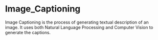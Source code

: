 # Image_Captioning
Image Captioning is the process of generating textual description of an image. It uses both Natural Language Processing and Computer Vision to generate the captions. 
